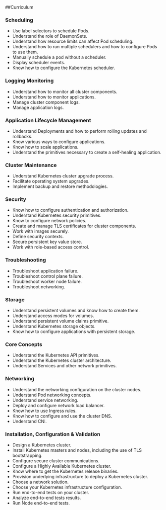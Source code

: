##Curriculum

### Scheduling
* Use label selectors to schedule Pods.
* Understand the role of DaemonSets.
* Understand how resource limits can affect Pod scheduling.
* Understand how to run multiple schedulers and how to configure Pods to use them.
* Manually schedule a pod without a scheduler.
* Display scheduler events.
* Know how to configure the Kubernetes scheduler.

### Logging Monitoring
* Understand how to monitor all cluster components.
* Understand how to monitor applications.
* Manage cluster component logs. 
* Manage application logs.

### Application Lifecycle Management
* Understand Deployments and how to perform rolling updates and rollbacks.
*  Know various ways to configure applications.
*  Know how to scale applications.
*  Understand the primitives necessary to create a self-healing application.

### Cluster Maintenance
* Understand Kubernetes cluster upgrade process.
* Facilitate operating system upgrades.
* Implement backup and restore methodologies.

### Security
*  Know how to configure authentication and authorization.
*  Understand Kubernetes security primitives.
*  Know to configure network policies.
*  Create and manage TLS certificates for cluster components.
*  Work with images securely.
*  Define security contexts.
*  Secure persistent key value store.
*  Work with role-based access control.


### Troubleshooting
* Troubleshoot application failure.
* Troubleshoot control plane failure. 
* Troubleshoot worker node failure.
* Troubleshoot networking.

### Storage
* Understand persistent volumes and know how to create them.
* Understand access modes for volumes.
* Understand persistent volume claims primitive.
* Understand Kubernetes storage objects.
* Know how to configure applications with persistent storage.

### Core Concepts
*  Understand the Kubernetes API primitives. 
* Understand the Kubernetes cluster architecture.
* Understand Services and other network primitives.

### Networking
* Understand the networking configuration on the cluster nodes.
* Understand Pod networking concepts.
* Understand service networking.
* Deploy and configure network load balancer.
* Know how to use Ingress rules.
* Know how to configure and use the cluster DNS.
* Understand CNI.

### Installation, Configuration & Validation
* Design a Kubernetes cluster.
* Install Kubernetes masters and nodes, including the use of TLS bootstrapping.
* Configure secure cluster communications.
* Configure a Highly Available Kubernetes cluster.
* Know where to get the Kubernetes release binaries.
* Provision underlying infrastructure to deploy a Kubernetes cluster.
* Choose a network solution. 
* Choose your Kubernetes infrastructure configuration.
* Run end-to-end tests on your cluster. 
* Analyze end-to-end tests results.
* Run Node end-to-end tests.
